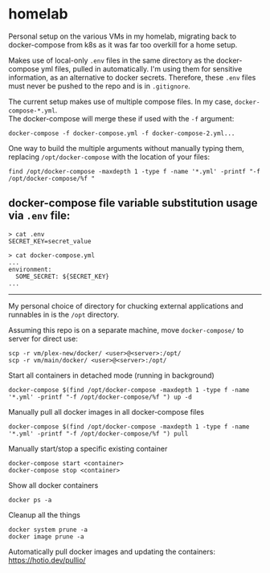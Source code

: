 # homelab

Personal setup on the various VMs in my homelab, migrating back to docker-compose from k8s as it was far too overkill for a home setup.

Makes use of local-only `.env` files in the same directory as the docker-compose yml files, pulled in automatically. I'm using them for sensitive information, as an alternative to docker secrets. Therefore, these `.env` files must never be pushed to the repo and is in `.gitignore`.

The current setup makes use of multiple compose files. In my case, `docker-compose-*.yml`.  
The docker-compose will merge these if used with the `-f` argument:  
```
docker-compose -f docker-compose.yml -f docker-compose-2.yml...
```

One way to build the multiple arguments without manually typing them, replacing `/opt/docker-compose` with the location of your files:
```
find /opt/docker-compose -maxdepth 1 -type f -name '*.yml' -printf "-f /opt/docker-compose/%f "
```

## docker-compose file variable substitution usage via `.env` file:
```
> cat .env
SECRET_KEY=secret_value

> cat docker-compose.yml
...
environment:
  SOME_SECRET: ${SECRET_KEY}
...
```

---

My personal choice of directory for chucking external applications and runnables in is the `/opt` directory.

Assuming this repo is on a separate machine, move `docker-compose/` to server for direct use:
```
scp -r vm/plex-new/docker/ <user>@<server>:/opt/
scp -r vm/main/docker/ <user>@<server>:/opt/
```

Start all containers in detached mode (running in background)
```
docker-compose $(find /opt/docker-compose -maxdepth 1 -type f -name '*.yml' -printf "-f /opt/docker-compose/%f ") up -d
```

Manually pull all docker images in all docker-compose files
```
docker-compose $(find /opt/docker-compose -maxdepth 1 -type f -name '*.yml' -printf "-f /opt/docker-compose/%f ") pull
```

Manually start/stop a specific existing container
```
docker-compose start <container>
docker-compose stop <container>
```

Show all docker containers
```
docker ps -a
```

Cleanup all the things
```
docker system prune -a
docker image prune -a
```

Automatically pull docker images and updating the containers:  
https://hotio.dev/pullio/